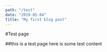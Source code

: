 ```yaml
---
path: "/test"
date: "2019-05-04"
title: "My first blog post"
---
```


#Test page

##this is a test page
here is some test content